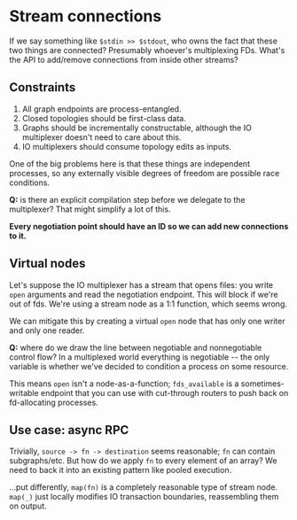# Stream connections
If we say something like `$stdin >> $stdout`, who owns the fact that these two
things are connected? Presumably whoever's multiplexing FDs. What's the API to
add/remove connections from inside other streams?


## Constraints
1. All graph endpoints are process-entangled.
2. Closed topologies should be first-class data.
3. Graphs should be incrementally constructable, although the IO multiplexer
   doesn't need to care about this.
4. IO multiplexers should consume topology edits as inputs.

One of the big problems here is that these things are independent processes, so
any externally visible degrees of freedom are possible race conditions.

**Q:** is there an explicit compilation step before we delegate to the
multiplexer? That might simplify a lot of this.

**Every negotiation point should have an ID so we can add new connections to
it.**


## Virtual nodes
Let's suppose the IO multiplexer has a stream that opens files: you write `open`
arguments and read the negotiation endpoint. This will block if we're out of
fds. We're using a stream node as a 1:1 function, which seems wrong.

We can mitigate this by creating a virtual `open` node that has only one writer
and only one reader.

**Q:** where do we draw the line between negotiable and nonnegotiable control
flow? In a multiplexed world everything is negotiable -- the only variable is
whether we've decided to condition a process on some resource.

This means `open` isn't a node-as-a-function; `fds_available` is a
sometimes-writable endpoint that you can use with cut-through routers to push
back on fd-allocating processes.


## Use case: async RPC
Trivially, `source -> fn -> destination` seems reasonable; `fn` can contain
subgraphs/etc. But how do we apply `fn` to every element of an array? We need to
back it into an existing pattern like pooled execution.

...put differently, `map(fn)` is a completely reasonable type of stream node.
`map(_)` just locally modifies IO transaction boundaries, reassembling them on
output.
